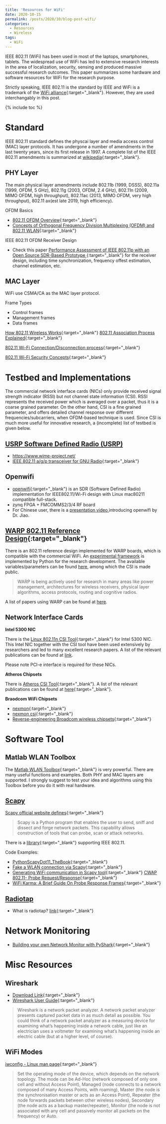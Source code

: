 ```yaml
---
title: 'Resources for WiFi'
date: 2020-10-15
permalink: /posts/2020/10/blog-post-wifi/
categories:
  - Resources
  - Wireless  
tags:
  - WiFi
---
```


IEEE 802.11 (WiFi) has been used in most of the laptops, smartphones, tablets. The widespread use of WiFi has led to extensive research interests in the area of localization, security, sensing and produced massive successful research outcomes. This paper summarizes some hardware and software resources for WiFi for the research purpose.

Strictly speaking, IEEE 802.11 is the standard by IEEE and WiFi is a trademark of the [WiFi alliance](https://www.wi-fi.org/){:target="_blank"}. However, they are used interchangably in this post.

{% include toc %}

# Standard
IEEE 802.11 standard defines the physcai layer and media access control (MAC) layer protocols. It has undergone a number of amendments in the last twenty years, since its first release in 1997. A complete list of the IEEE 802.11 amendments is summarized at [wikipedia](https://en.wikipedia.org/wiki/IEEE_802.11){:target="_blank"}.

## PHY Layer
The main physical layer amendments include 802.11b (1999, DSSS), 802.11a (1999, OFDM, 5 GHz), 802.11g (2003, OFDM, 2.4 GHz), 802.11n (2009, MIMO OFDM, high throughput), 802.11ac (2013, MIMO OFDM, very high throughput), 802.11 ax(est late 2019, high efficiency).

OFDM Basics
* [802.11 OFDM Overview](http://rfmw.em.keysight.com/wireless/helpfiles/89600B/WebHelp/Subsystems/wlan-ofdm/content/ofdm_80211-overview.htm){:target="_blank"}
* [Concepts of Orthogonal Frequency Division Multiplexing (OFDM) and 802.11 WLAN](http://rfmw.em.keysight.com/wireless/helpfiles/89600B/WebHelp/Subsystems/wlan-ofdm/content/ofdm_basicprinciplesoverview.htm){:target="_blank"}

IEEE 802.11 OFDM Receiver Design
* Check this paper [Performance Assessment of IEEE 802.11p with an Open Source SDR-Based Prototype ](https://ieeexplore.ieee.org/document/8031977){:target="_blank"} for the receiver design, including time synchronization, frequency offest estimation, channel estimation, etc.

## MAC Layer
WiFi use CSMA/CA as the MAC layer protocol.

Frame Types
* Control frames
* Management frames
* Data frames

[How 802.11 Wireless Works](https://docs.microsoft.com/en-us/previous-versions/windows/it-pro/windows-server-2003/cc757419(v=ws.10)){:target="_blank"}
[802.11 Association Process Explained](https://documentation.meraki.com/MR/WiFi_Basics_and_Best_Practices/802.11_Association_Process_Explained){:target="_blank"}

[802.11 Wi-Fi Connection/Disconnection process](https://community.nxp.com/t5/Wireless-Connectivity-Knowledge/802-11-Wi-Fi-Connection-Disconnection-process/ta-p/1121148){:target="_blank"}

[802.11 Wi-Fi Security Concepts](https://community.nxp.com/t5/Wireless-Connectivity-Knowledge/802-11-Wi-Fi-Security-Concepts/ta-p/1163551){:target="_blank"}

# Testbed and Implementations
The commercial network interface cards (NICs) only provide received signal strength indicator (RSSI) but not channel state information (CSI). RSSI represents the received power which is averaged over a packet, thus it is a coarse grained parameter. On the other hand, CSI is a fine grained parameter, and offers detailed channel response over different frequencies/subcarriers, when OFDM-based technique is used. Since CSI is much more useful for innovative research, a (incomplete) list of testbed is given below.

## [USRP Software Defined Radio (USRP)](https://www.ettus.com/products/)
* https://www.wime-project.net/
* [IEEE 802.11 a/g/p transceiver for GNU Radio](https://github.com/bastibl/gr-ieee802-11){:target="_blank"}

## Openwifi
* [openwifi](https://github.com/open-sdr/openwifi){:target="_blank"} is an SDR (Software Defined Radio) implementation for IEEE802.11/Wi-Fi design with Linux mac80211 compatible full-stack.
* zynq FPGA +  FMCOMMS2/3/4 RF board
* For Chinese user, there is a [presentation video ](https://www.zhihu.com/zvideo/1437850059212226561) introducing openwifi by Dr. Jiao.

## [WARP 802.11 Reference Design](http://warpproject.org/trac/wiki/802.11){:target="_blank"}
There is an 802.11 reference design implemented for WARP boards, which is compatible with the commercial WiFi. An [experimental framework](http://warpproject.org/trac/wiki/802.11/wlan_exp) is implemented by Python for the research development. The available variables/parameters can be found [here](http://warpproject.org/trac/wiki/802.11/wlan_exp/log/entry_types), among which the CSI is made public.

>WARP is being actively used for research in many areas like power management, architectures for wireless receivers, physical layer algorithms, access protocols, routing and cognitive radios.

A list of papers using WARP can be found at [here](http://warpproject.org/trac/wiki/PapersandPresentations).

## Network Interface Cards

**Intel 5300 NIC**

There is the [Linux 802.11n CSI Tool](https://dhalperi.github.io/linux-80211n-csitool/){:target="_blank"} for Intel 5300 NIC. This Intel NIC together with the CSI tool have been used extensively by researchers and led to many excellent research papers. A list of the relevant publications can be found at [link](https://dhalperi.github.io/linux-80211n-csitool/#publicationss).

Please note PCI-e interface is required for these NICs.

**Atheros Chipsets**

There is [Atheros CSI Tool](https://wands.sg/AtherosCSI/){:target="_blank"}. A list of the relevant publications can be found at [here](https://wands.sg/research/wifi/AtherosCSI/#Users){:target="_blank"}.

**Braodcom WiFi Chipsets**
* [nexmon](https://github.com/seemoo-lab/nexmon){:target="_blank"}
* [nexmon csi](https://github.com/seemoo-lab/nexmon_csi){:target="_blank"}
* [Reverse-engineering Broadcom wireless chipsets](https://blog.quarkslab.com/reverse-engineering-broadcom-wireless-chipsets.html){:target="_blank"} 

# Software Tool
## Matlab WLAN Toolbox
The [Matlab WLAN Toolbox](https://www.mathworks.com/products/wlan.html){:target="_blank"} is very powerful. There are many useful functions and examples. Both PHY and MAC layers are supported. I strongly suggest to test your idea and algorithms using this Toolbox before you do it with real hardware.

## [Scapy](https://scapy.net/)
[Scapy official website defines](https://scapy.readthedocs.io/en/latest/introduction.html#about-scapy){:target="_blank"}
>Scapy is a Python program that enables the user to send, sniff and dissect and forge network packets. This capability allows construction of tools that can probe, scan or attack networks. 

There is a [library](https://github.com/secdev/scapy/blob/master/scapy/layers/dot11.py){:target="_blank"} supporting IEEE 802.11.

Code Examples:
* [PythonScapyDot11_TheBook](https://github.com/yadox666/PythonScapyDot11_TheBook){:target="_blank"}
* [Fake a WLAN connection via Scapy](https://wlan1nde.wordpress.com/2016/08/24/fake-a-wlan-connection-via-scapy/){:target="_blank"}
* [Generating WiFi communication in Scapy tool](https://research.securitum.com/generating-wifi-communication-in-scapy-tool/){:target="_blank"}
[CWAP 802.11- Probe Request/Response](https://mrncciew.com/2014/10/27/cwap-802-11-probe-requestresponse/){:target="_blank"}
* [WiFi Karma: A Brief Guide On Probe Response Frames](https://www.shellvoide.com/wifi/wifi-karma-a-brief-guid-on-probe-response-frames/){:target="_blank"}

## [Radiotap](https://www.radiotap.org/)
* What is radiotap? [link](http://wifinigel.blogspot.com/2013/11/what-are-radiotap-headers.html){:target="_blank"}

# Network Monitoring
* [Building your own Network Monitor with PyShark](https://linuxhint.com/building-your-own-network-monitor-with-pyshark/){:target="_blank"}

# Misc Resources
## Wireshark
* [Download Link](https://www.wireshark.org/){:target="_blank"}
* [Wireshark User Guide](https://www.wireshark.org/docs/wsug_html_chunked/index.html){:target="_blank"}
>Wireshark is a network packet analyzer. A network packet analyzer presents captured packet data in as much detail as possible.
>You could think of a network packet analyzer as a measuring device for examining what’s happening inside a network cable, just like an electrician uses a voltmeter for examining what’s happening inside an electric cable (but at a higher level, of course).

## WiFi Modes
[iwconfig - Linux man page](https://linux.die.net/man/8/iwconfig){:target="_blank"}
>Set the operating mode of the device, which depends on the network topology. The mode can be Ad-Hoc (network composed of only one cell and without Access Point), Managed (node connects to a network composed of many Access Points, with roaming), Master (the node is the synchronisation master or acts as an Access Point), Repeater (the node forwards packets between other wireless nodes), Secondary (the node acts as a backup master/repeater), Monitor (the node is not associated with any cell and passively monitor all packets on the frequency) or Auto.

